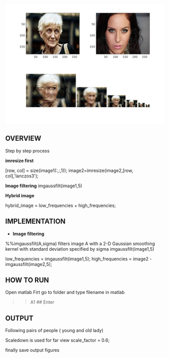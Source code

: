 






![alt text](https://github.com/adityaknegi/Computer-Vision-Image-Filtering-and-Hybrid-Images/blob/master/all.png)



## OVERVIEW

Step by step process

**imresize first**

[row, col] = size(image1(:,:,1));
image2=imresize(image2,[row, col],'lanczos3');

**Image filtering**
imgaussfilt(image1,5)

**Hybrid image**

hybrid_image = low_frequencies + high_frequencies;


##  IMPLEMENTATION
- **Image filtering**

%%imgaussfilt(A,sigma) filters image A with a 2-D Gaussian smoothing kernel with standard deviation specified by sigma
imgaussfilt(image1,5)


low_frequencies = imgaussfilt(image1,5);
high_frequencies = image2 - imgaussfilt(image2,5);



## HOW TO RUN
Open matlab
Firt go to  folder and type filename in matlab

>>A1      ## Enter 




## OUTPUT 
Following pairs of  people ( young and old lady) 

Scaledown is used for far view 
scale_factor = 0.6;

finally save output figures



